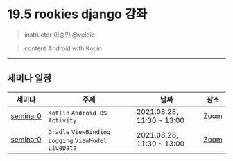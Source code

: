 # 19.5 rookies django 강좌

> instructor 이승민 @veldic

> content Android with Kotlin

---

## 세미나 일정


| 세미나 | 주제 | 날짜 | 장소 |
| --- | --- | --- | --- |
| [seminar0](seminar_0) | `Kotlin` `Android OS` `Activity` | 2021.08.28, 11:30 ~ 13:00 | Zoom |
| [seminar0](seminar_1) | `Gradle` `ViewBinding` `Logging` `ViewModel` `LiveData` | 2021.08.28, 11:30 ~ 13:00 | [Zoom](https://snu-ac-kr.zoom.us/j/9990095624) |